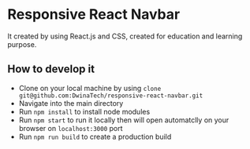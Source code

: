 # Responsive React Navbar

It created by using React.js and CSS, created for education and learning purpose.

## How to develop it

- Clone on your local machine by using `clone git@github.com:DwinaTech/responsive-react-navbar.git`
- Navigate into the main directory
- Run `npm install` to install node modules
- Run `npm start` to run it locally then will open automatclly on your browser on `localhost:3000` port
- Run `npm run build` to create a production build
